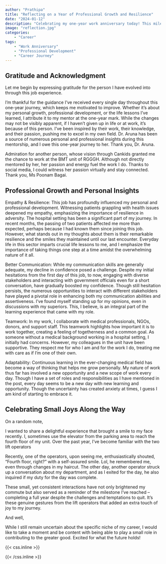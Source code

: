 ```yaml
---
author: "Prathipa"
title: "Reflecting on a Year of Professional Growth and Resilience"
date: "2024-01-12"
description: "Celebrating my one-year work anniversary today! This milestone holds great significance for me, marking a noteworthy chapter in my career journey."
image: "reflection.jpg"
categories:
    - "Career"
tags:
    - "Work Anniversary"
    - "Professional Development"
    - "Career Journey"
---
```


## Gratitude and Acknowledgment

Let me begin by expressing gratitude for the person I have evolved into through this job experience.

I’m thankful for the guidance I’ve received every single day throughout this one-year journey, which keeps me motivated to improve. Whether it’s about my personal growth, professional development, or the life lessons I’ve learned, I attribute it to my mentor at the one-year mark. While the changes may not be visibly apparent, if I haven’t given up in life or at work, it’s because of this person. I’ve been inspired by their work, their knowledge, and their passion, pushing me to excel in my own field. Dr. Aruna has been a source of numerous personal and professional insights during this mentorship, and I owe this one-year journey to her. Thank you, Dr. Aruna.

Admiration for another person, whose vision through Cankids granted me the chance to work at the BMT unit of RGGGH. Although not directly mentored by her, her passion and energy fuel the work I do. Thanks to social media, I could witness her passion virtually and stay connected. Thank you, Ms Poonam Bagai.


## Professional Growth and Personal Insights

Empathy & Resilience: This job has profoundly influenced my personal and professional development. Witnessing patients grappling with health issues deepened my empathy, emphasizing the importance of resilience in adversity. The hospital setting has been a significant part of my journey. In recent months, the passing of two patients affected me more than expected, perhaps because I had known them since joining this job. However, what stands out in my thoughts about them is their remarkable resilience and the smiles they maintained until our last encounter. Everyday life in this sector imparts crucial life lessons to me, and I emphasize the importance of taking things one step at a time amidst the overwhelming nature of it all.

Better Communication: While my communication skills are generally adequate, my decline in confidence posed a challenge. Despite my initial hesitations from the first day of this job, to now, engaging with diverse stakeholders and interacting with government officials even for a short conversation, have gradually boosted my confidence. Though still hesitation persists, the numerous opportunities to interact with different stakeholders have played a pivotal role in enhancing both my communication abilities and assertiveness. I’ve found myself standing up for my opinions, even in discussions with my superiors. This, I believe, is an integral part of the learning experience that came with my role. 

Teamwork: In my work, I collaborate with medical professionals, NGOs, donors, and support staff. This teamwork highlights how important it is to work together, creating a feeling of togetherness and a common goal. As someone without a medical background working in a hospital setting, I initially had concerns. However, my colleagues in the unit have been supportive. They respect me for who I am and for the work I do, treating me with care as if I’m one of their own.

Adaptability: Continuous learning in the ever-changing medical field has become a way of thinking that helps me grow personally. My nature of work thus far has involved a new opportunity and a new scope of work every day. Though I have a set of roles and responsibilities as I have mentioned in the post, every day seems to be a new day with new learning and opportunity. Though the uncertainty has created anxiety at times, I guess I am kind of starting to embrace it. 


## Celebrating Small Joys Along the Way

On a random note,

I wanted to share a delightful experience that brought a smile to my face recently. I, sometimes use the elevator from the parking area to reach the fourth floor of my unit. Over the past year, I’ve become familiar with the two lift operators

Recently, one of the operators, upon seeing me, enthusiastically shouted, “Fourth floor, right?” with a self-assured smile. Lol, he remembered me, even through changes in my haircut. The other day, another operator struck up a conversation about my department, and as I exited for the day, he also inquired if my duty for the day was complete.

These small, yet consistent interactions have not only brightened my commute but also served as a reminder of the milestone I’ve reached – completing a full year despite the challenges and temptations to quit. It’s these genuine gestures from the lift operators that added an extra touch of joy to my journey.

And well,

While I still remain uncertain about the specific niche of my career, I would like to take a moment and be content with being able to play a small role in contributing to the greater good. Excited for what the future holds! 

{{< css.inline >}}
<style>
.canon { background: white; width: 100%; height: auto; }
</style>
{{< /css.inline >}}
